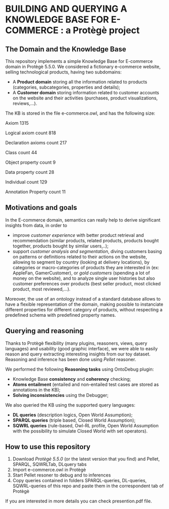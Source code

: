# BUILDING AND QUERYING A KNOWLEDGE BASE FOR E-COMMERCE : a Protègè project

## The Domain and the Knowledge Base
This repository implements a simple Knowledge Base for E-commerce domain in Protègè 5.5.0.
We considered a fictionary e-commerce website, selling technological products, having two subdomains:
- A **Product domain** storing all the information related to products (categories, subcategories, properties and details);
- A **Customer domain** storing information related to customer accounts on the website and their activities (purchases, product visualizations, reviews,...).

The KB is stored in the file e-commerce.owl, and has the following size:

Axiom	1315	

Logical axiom count	818	

Declaration axioms count	217	

Class count	44	

Object property count	9	

Data property count	28	

Individual count	129	

Annotation Property count	11

## Motivations and goals
In the E-commerce domain, semantics can really help to derive significant insights from data, in order to
- improve *customer experience* with better product retrieval and recommendation (similar products, related products, products bought together, products bought by similar users,..);
- support *customer analysis and segmentation*, diving customers basing on patterns or definitions related to their actions on the website, allowing to segment by country (looking at delivery locations), by categories or macro-categories of products they are interested in (ex: AppleFan, GamerCustomer), or *gold customers* (spending a lot of money on the website), and to analyze single user histories but also customer preferences over products (best seller product, most clicked product, most reviewed,...).

Moreover, the use of an ontology instead of a standard database allows to have a flexible representation of the domain, making possible to instanciate different properties for different category of products, without respecting a predefined schema with predefined property names.

## Querying and reasoning
Thanks to Protègè flexibility (many plugins, reasoners, views, query languages) and usability (good graphic interface), we were able to easily reason and query extracting interesting insights from our toy dataset.
Reasoning and inference has been done using *Pellet* reasoner.

We performed the following **Reasoning tasks** using OntoDebug plugin:
- Knowledge Base **consistency** and **coherency** checking;
- **Atoms entailment** (entailed and non-entailed test cases are stored as annotations in the KB);
- **Solving inconsistencies** using the Debugger;

We also queried the KB using the supported query languages:
- **DL queries** (description logics, Open World Assumption);
- **SPARQL queries** (triple based, Closed World Assumption);
- **SQWRL queries** (rule-based, Owl-RL profile, Open World Assumption with the possibility to simulate Closed World with set operators).


## How to use this repository
1. Download *Protègè 5.5.0* (or the latest version that you find) and Pellet, SPARQL, SQWRLTab, DLquery tabs
2. Import e-commerce.owl in Protègè 
3. Start Pellet resoner to debug and to inferences
4. Copy queries contained in folders SPARQL-queries, DL-queries, SQWRL-queries of this repo and paste them in the correspondent tab of Protègè

If you are interested in more details you can check presention.pdf file.
